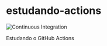 # estudando-actions

![Continuous Integration](https://github.com/taniodev/estudando-actions/workflows/Meu%20projeto%20de%20teste/badge.svg?branch=master)

Estudando o GitHub Actions
